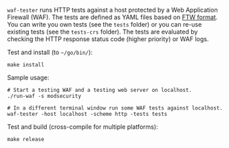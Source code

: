 `waf-tester` runs HTTP tests against a host protected by a Web Application Firewall (WAF). The tests are defined as YAML files based on [FTW format](https://github.com/CRS-support/ftw/blob/master/docs/YAMLFormat.md). You can write you own tests (see the `tests` folder) or you can re-use existing tests (see the `tests-crs` folder). The tests are evaluated by checking the HTTP response status code (higher priority) or WAF logs.

Test and install (to `~/go/bin/`):

```
make install
```

Sample usage:

```
# Start a testing WAF and a testing web server on localhost.
./run-waf -s modsecurity

# In a different terminal window run some WAF tests against localhost.
waf-tester -host localhost -scheme http -tests tests
```

Test and build (cross-compile for multiple platforms):

```
make release
```
